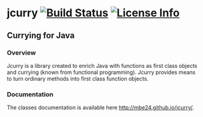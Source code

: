 jcurry [![Build Status](https://travis-ci.org/mbe24/jcurry.svg?branch=master)](https://travis-ci.org/mbe24/jcurry) [![License Info](http://img.shields.io/badge/license-Apache%20License%20v2.0-orange.svg)](https://raw.githubusercontent.com/mbe24/jcurry/master/LICENSE)
======

Currying for Java
-----------------

### Overview ###

Jcurry is a library created to enrich Java with functions as first class objects and currying (known from functional programming). Jcurry provides means to turn ordinary methods into first class function objects.

### Documentation ###

The classes documentation is available here http://mbe24.github.io/jcurry/.
